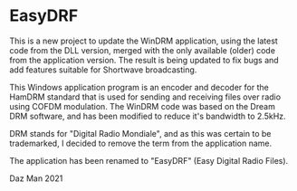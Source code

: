 # EasyDRF

This is a new project to update the WinDRM application, using the latest code from the DLL version, merged with the only available (older) code from the application version. The result is being updated to fix bugs and add features suitable for Shortwave broadcasting.

This Windows application program is an encoder and decoder for the HamDRM standard that is used for sending and receiving files over radio using COFDM modulation. The WinDRM code was based on the Dream DRM software, and has been modified to reduce it's bandwidth to 2.5kHz.

DRM stands for "Digital Radio Mondiale", and as this was certain to be trademarked, I decided to remove the term from the application name.

The application has been renamed to "EasyDRF" (Easy Digital Radio Files).

Daz Man 2021
